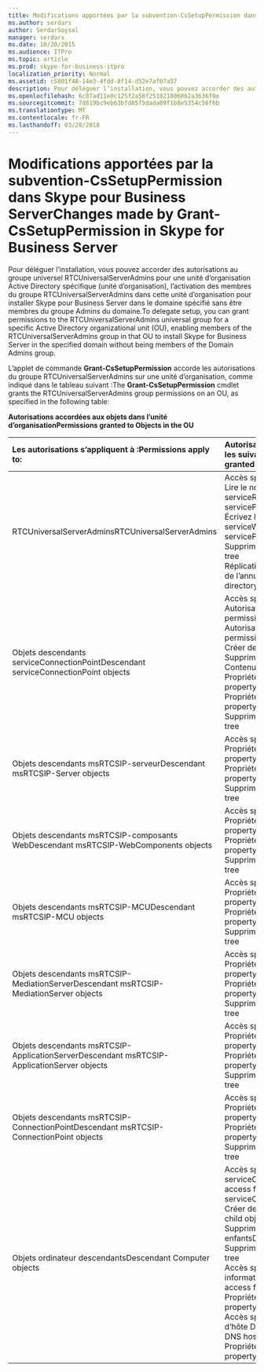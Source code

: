 ```yaml
---
title: Modifications apportées par la subvention-CsSetupPermission dans Skype pour Business Server
ms.author: serdars
author: SerdarSoysal
manager: serdars
ms.date: 10/20/2015
ms.audience: ITPro
ms.topic: article
ms.prod: skype-for-business-itpro
localization_priority: Normal
ms.assetid: c5801f48-14e3-4fdd-8f14-d52e7af07a57
description: Pour déléguer l’installation, vous pouvez accorder des autorisations au groupe universel RTCUniversalServerAdmins pour une unité d’organisation Active Directory spécifique (unité d’organisation), l’activation des membres du groupe RTCUniversalServerAdmins dans cette unité d’organisation pour installer Skype pour Business Server dans le domaine spécifié sans être membres du groupe Admins du domaine.
ms.openlocfilehash: 6c87ad11e0c125f2a58f2518218060b2a3636f0e
ms.sourcegitcommit: 7d819bc9eb63bfd85f5dada09f1b8e5354c56f6b
ms.translationtype: MT
ms.contentlocale: fr-FR
ms.lasthandoff: 03/28/2018
---
```

# <a name="changes-made-by-grant-cssetuppermission-in-skype-for-business-server"></a><span data-ttu-id="387b3-103">Modifications apportées par la subvention-CsSetupPermission dans Skype pour Business Server</span><span class="sxs-lookup"><span data-stu-id="387b3-103">Changes made by Grant-CsSetupPermission in Skype for Business Server</span></span>
 
<span data-ttu-id="387b3-104">Pour déléguer l’installation, vous pouvez accorder des autorisations au groupe universel RTCUniversalServerAdmins pour une unité d’organisation Active Directory spécifique (unité d’organisation), l’activation des membres du groupe RTCUniversalServerAdmins dans cette unité d’organisation pour installer Skype pour Business Server dans le domaine spécifié sans être membres du groupe Admins du domaine.</span><span class="sxs-lookup"><span data-stu-id="387b3-104">To delegate setup, you can grant permissions to the RTCUniversalServerAdmins universal group for a specific Active Directory organizational unit (OU), enabling members of the RTCUniversalServerAdmins group in that OU to install Skype for Business Server in the specified domain without being members of the Domain Admins group.</span></span> 
  
<span data-ttu-id="387b3-105">L’applet de commande **Grant-CsSetupPermission** accorde les autorisations du groupe RTCUniversalServerAdmins sur une unité d’organisation, comme indiqué dans le tableau suivant :</span><span class="sxs-lookup"><span data-stu-id="387b3-105">The **Grant-CsSetupPermission** cmdlet grants the RTCUniversalServerAdmins group permissions on an OU, as specified in the following table:</span></span>
  
<span data-ttu-id="387b3-106">**Autorisations accordées aux objets dans l’unité d’organisation**</span><span class="sxs-lookup"><span data-stu-id="387b3-106">**Permissions granted to Objects in the OU**</span></span>

|<span data-ttu-id="387b3-107">**Les autorisations s’appliquent à :**</span><span class="sxs-lookup"><span data-stu-id="387b3-107">**Permissions apply to:**</span></span>|<span data-ttu-id="387b3-108">**Autorisations accordées sont les suivantes :**</span><span class="sxs-lookup"><span data-stu-id="387b3-108">**Permissions granted are:**</span></span>|
|:-----|:-----|
|<span data-ttu-id="387b3-109">RTCUniversalServerAdmins</span><span class="sxs-lookup"><span data-stu-id="387b3-109">RTCUniversalServerAdmins</span></span>  <br/> | <span data-ttu-id="387b3-110">Accès spécial :</span><span class="sxs-lookup"><span data-stu-id="387b3-110">Special access:</span></span> <br/>  <span data-ttu-id="387b3-111">Lire le nom principal de service</span><span class="sxs-lookup"><span data-stu-id="387b3-111">Read servicePrincipalName</span></span> <br/>  <span data-ttu-id="387b3-112">Écrivez le nom principal de service</span><span class="sxs-lookup"><span data-stu-id="387b3-112">Write servicePrincipalName</span></span> <br/>  <span data-ttu-id="387b3-113">Supprimer l’arborescence</span><span class="sxs-lookup"><span data-stu-id="387b3-113">Delete tree</span></span> <br/>  <span data-ttu-id="387b3-114">Réplication des modifications de l’annuaire</span><span class="sxs-lookup"><span data-stu-id="387b3-114">Replicating directory changes</span></span> <br/> |
|<span data-ttu-id="387b3-115">Objets descendants serviceConnectionPoint</span><span class="sxs-lookup"><span data-stu-id="387b3-115">Descendant serviceConnectionPoint objects</span></span>  <br/> | <span data-ttu-id="387b3-116">Accès spécial :</span><span class="sxs-lookup"><span data-stu-id="387b3-116">Special access:</span></span> <br/>  <span data-ttu-id="387b3-117">Autorisations de lecture</span><span class="sxs-lookup"><span data-stu-id="387b3-117">Read permissions</span></span> <br/>  <span data-ttu-id="387b3-118">Autorisations d’écriture</span><span class="sxs-lookup"><span data-stu-id="387b3-118">Write permissions</span></span> <br/>  <span data-ttu-id="387b3-119">Créer des enfants</span><span class="sxs-lookup"><span data-stu-id="387b3-119">Create child</span></span> <br/>  <span data-ttu-id="387b3-120">Supprimer un enfant</span><span class="sxs-lookup"><span data-stu-id="387b3-120">Delete child</span></span> <br/>  <span data-ttu-id="387b3-121">Contenu de liste</span><span class="sxs-lookup"><span data-stu-id="387b3-121">List contents</span></span> <br/>  <span data-ttu-id="387b3-122">Propriété d’écriture</span><span class="sxs-lookup"><span data-stu-id="387b3-122">Write property</span></span> <br/>  <span data-ttu-id="387b3-123">Propriété de lecture</span><span class="sxs-lookup"><span data-stu-id="387b3-123">Read property</span></span> <br/>  <span data-ttu-id="387b3-124">Supprimer l’arborescence</span><span class="sxs-lookup"><span data-stu-id="387b3-124">Delete tree</span></span> <br/> |
|<span data-ttu-id="387b3-125">Objets descendants msRTCSIP-serveur</span><span class="sxs-lookup"><span data-stu-id="387b3-125">Descendant msRTCSIP-Server objects</span></span>  <br/> | <span data-ttu-id="387b3-126">Accès spécial :</span><span class="sxs-lookup"><span data-stu-id="387b3-126">Special access:</span></span> <br/>  <span data-ttu-id="387b3-127">Propriété d’écriture</span><span class="sxs-lookup"><span data-stu-id="387b3-127">Write property</span></span> <br/>  <span data-ttu-id="387b3-128">Propriété de lecture</span><span class="sxs-lookup"><span data-stu-id="387b3-128">Read property</span></span> <br/>  <span data-ttu-id="387b3-129">Supprimer l’arborescence</span><span class="sxs-lookup"><span data-stu-id="387b3-129">Delete tree</span></span> <br/> |
|<span data-ttu-id="387b3-130">Objets descendants msRTCSIP-composants Web</span><span class="sxs-lookup"><span data-stu-id="387b3-130">Descendant msRTCSIP-WebComponents objects</span></span>  <br/> | <span data-ttu-id="387b3-131">Accès spécial :</span><span class="sxs-lookup"><span data-stu-id="387b3-131">Special access:</span></span> <br/>  <span data-ttu-id="387b3-132">Propriété d’écriture</span><span class="sxs-lookup"><span data-stu-id="387b3-132">Write property</span></span> <br/>  <span data-ttu-id="387b3-133">Propriété de lecture</span><span class="sxs-lookup"><span data-stu-id="387b3-133">Read property</span></span> <br/>  <span data-ttu-id="387b3-134">Supprimer l’arborescence</span><span class="sxs-lookup"><span data-stu-id="387b3-134">Delete tree</span></span> <br/> |
|<span data-ttu-id="387b3-135">Objets descendants msRTCSIP-MCU</span><span class="sxs-lookup"><span data-stu-id="387b3-135">Descendant msRTCSIP-MCU objects</span></span>  <br/> | <span data-ttu-id="387b3-136">Accès spécial :</span><span class="sxs-lookup"><span data-stu-id="387b3-136">Special access:</span></span> <br/>  <span data-ttu-id="387b3-137">Propriété d’écriture</span><span class="sxs-lookup"><span data-stu-id="387b3-137">Write property</span></span> <br/>  <span data-ttu-id="387b3-138">Propriété de lecture</span><span class="sxs-lookup"><span data-stu-id="387b3-138">Read property</span></span> <br/>  <span data-ttu-id="387b3-139">Supprimer l’arborescence</span><span class="sxs-lookup"><span data-stu-id="387b3-139">Delete tree</span></span> <br/> |
|<span data-ttu-id="387b3-140">Objets descendants msRTCSIP-MediationServer</span><span class="sxs-lookup"><span data-stu-id="387b3-140">Descendant msRTCSIP-MediationServer objects</span></span>  <br/> | <span data-ttu-id="387b3-141">Accès spécial :</span><span class="sxs-lookup"><span data-stu-id="387b3-141">Special access:</span></span> <br/>  <span data-ttu-id="387b3-142">Propriété d’écriture</span><span class="sxs-lookup"><span data-stu-id="387b3-142">Write property</span></span> <br/>  <span data-ttu-id="387b3-143">Propriété de lecture</span><span class="sxs-lookup"><span data-stu-id="387b3-143">Read property</span></span> <br/>  <span data-ttu-id="387b3-144">Supprimer l’arborescence</span><span class="sxs-lookup"><span data-stu-id="387b3-144">Delete tree</span></span> <br/> |
|<span data-ttu-id="387b3-145">Objets descendants msRTCSIP-ApplicationServer</span><span class="sxs-lookup"><span data-stu-id="387b3-145">Descendant msRTCSIP-ApplicationServer objects</span></span>  <br/> | <span data-ttu-id="387b3-146">Accès spécial :</span><span class="sxs-lookup"><span data-stu-id="387b3-146">Special access:</span></span> <br/>  <span data-ttu-id="387b3-147">Propriété d’écriture</span><span class="sxs-lookup"><span data-stu-id="387b3-147">Write property</span></span> <br/>  <span data-ttu-id="387b3-148">Propriété de lecture</span><span class="sxs-lookup"><span data-stu-id="387b3-148">Read property</span></span> <br/>  <span data-ttu-id="387b3-149">Supprimer l’arborescence</span><span class="sxs-lookup"><span data-stu-id="387b3-149">Delete tree</span></span> <br/> |
|<span data-ttu-id="387b3-150">Objets descendants msRTCSIP-ConnectionPoint</span><span class="sxs-lookup"><span data-stu-id="387b3-150">Descendant msRTCSIP-ConnectionPoint objects</span></span>  <br/> | <span data-ttu-id="387b3-151">Accès spécial :</span><span class="sxs-lookup"><span data-stu-id="387b3-151">Special access:</span></span> <br/>  <span data-ttu-id="387b3-152">Propriété d’écriture</span><span class="sxs-lookup"><span data-stu-id="387b3-152">Write property</span></span> <br/>  <span data-ttu-id="387b3-153">Propriété de lecture</span><span class="sxs-lookup"><span data-stu-id="387b3-153">Read property</span></span> <br/>  <span data-ttu-id="387b3-154">Supprimer l’arborescence</span><span class="sxs-lookup"><span data-stu-id="387b3-154">Delete tree</span></span> <br/> |
|<span data-ttu-id="387b3-155">Objets ordinateur descendants</span><span class="sxs-lookup"><span data-stu-id="387b3-155">Descendant Computer objects</span></span>  <br/> | <span data-ttu-id="387b3-156">Accès spécial pour serviceConnectionPoint :</span><span class="sxs-lookup"><span data-stu-id="387b3-156">Special access for serviceConnectionPoint:</span></span> <br/>  <span data-ttu-id="387b3-157">Créer des objets enfants</span><span class="sxs-lookup"><span data-stu-id="387b3-157">Create child objects</span></span> <br/>  <span data-ttu-id="387b3-158">Supprimer des objets enfants</span><span class="sxs-lookup"><span data-stu-id="387b3-158">Delete child objects</span></span> <br/>  <span data-ttu-id="387b3-159">Supprimer l’arborescence</span><span class="sxs-lookup"><span data-stu-id="387b3-159">Delete tree</span></span> <br/>  <span data-ttu-id="387b3-160">Accès spécial pour les informations publiques :</span><span class="sxs-lookup"><span data-stu-id="387b3-160">Special access for public information:</span></span> <br/>  <span data-ttu-id="387b3-161">Propriété de lecture</span><span class="sxs-lookup"><span data-stu-id="387b3-161">Read property</span></span> <br/>  <span data-ttu-id="387b3-162">Accès spécial pour le nom d’hôte DNS :</span><span class="sxs-lookup"><span data-stu-id="387b3-162">Special access for DNS host name:</span></span> <br/>  <span data-ttu-id="387b3-163">Propriété de lecture</span><span class="sxs-lookup"><span data-stu-id="387b3-163">Read property</span></span> <br/> |
   

